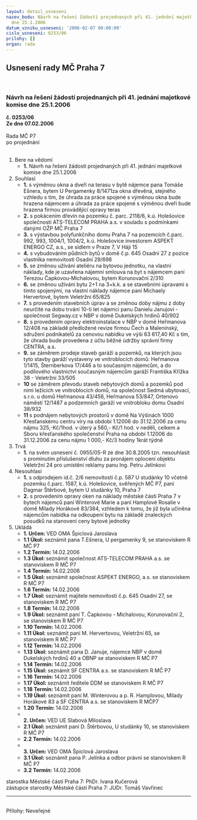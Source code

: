 ```yaml
---
layout: detail_usneseni
nazev_bodu: Návrh na řešení žádostí projednaných při 41. jednání majetkové komise
  dne 25.1.2006
datum_vzniku_usneseni: '2006-02-07 00:00:00'
cislo_usneseni: 0253/06
prilohy: []
organ: rada
---
```

<div id="ucUsn_pList" class="usn">
	<span><h2>Usnesení rady MČ Praha 7 </h2>
<br></span><div class="standBody">
<span><h3>Návrh na řešení žádostí projednaných při 41. jednání majetkové komise dne 25.1.2006</h3></span><div class="center">
		<strong>č. 0253/06</strong><br>
	</div>
<div class="center">
		<strong>Ze dne 07.02.2006</strong><br><br>
	</div>Rada MČ P7<br> po projednání<br><br><ol>
<li>Bere na vědomí<ul><li>
<strong>1.</strong> Návrh na řešení žádostí projednaných při 41. jednání majetkové komise dne 25.1.2006</li></ul>
</li>
<li>Souhlasí<ul>
<li>
<strong>1.</strong> s výměnou okna a dveří na terasu v bytě nájemce pana Tomáše Ešnera, bytem U Pergamenky 8/1471za okna dřevěná, stejného vzhledu s tím, že úhrada za práce spojené s výměnou okna bude hrazena nájemcem a úhrada za práce spojené s výměnou dveří bude hrazena firmou provádějící opravy teras</li>
<li>
<strong>2.</strong> s pokácením dřevin na pozemku č. parc. 2118/6, k.ú. Holešovice společnosti ATS-TELECOM PRAHA a.s. v souladu s podmínkami danými OŽP MČ Praha 7</li>
<li>
<strong>3.</strong> s výstavbou polyfunkčního domu Praha 7 na pozemcích č.parc. 992, 993, 1004/1, 1004/2, k.ú. Holešovice investorem ASPEKT ENERGO CZ, a.s., se sídlem v Praze 7, V Háji 15</li>
<li>
<strong>4.</strong> s vybudováním půdních bytů v domě č.p. 645 Osadní 27 z pozice vlastníka nemovitosti Osadní 29/698</li>
<li>
<strong>5.</strong> se změnou užívání ateliéru na bytovou jednotku, na vlastní náklady, kde je uzavřena nájemní smlouva na byt s nájemcem paní Terezou Čapkovou-Michalovou, bytem Korunovační 2/310</li>
<li>
<strong>6.</strong> se změnou užívání bytu 2+1 na  3+k.k. a se stavebními úpravami s tímto spojenými, na vlastní náklady nájemce paní Michaely Hervertové, bytem Veletržní 65/825 </li>
<li>
<strong>7.</strong> s provedením stavebních úprav a se změnou doby nájmu z doby neurčité  na dobu trvání 10-ti let nájemci panu Danielu Janujovi - společnost Segway.cz v NBP v domě Dukelských hrdinů 40/902</li>
<li>
<strong>8.</strong> s provedením opravy elektroinstalace v NBP v domě Heřmanova 12/408 na základě předložené revize firmou Čech a Malenínský, sdružení podnikatelů za cenovou nabídku ve výši 63 617,40 Kč s tím, že úhrada bude provedena z účtu běžné údržby správní firmy CENTRA, a.s.</li>
<li>
<strong>9.</strong> se záměrem   prodeje staveb garáží a pozemků, na kterých jsou tyto stavby garáží vystaveny  ve vnitroblocích domů: Heřmanova 1/1415, Šternberkova 17/446 a to současným nájemcům, a do podílového vlastnictví současným nájemcům garáží Františka Křížka 38 - Veletržní 33/505  </li>
<li>
<strong>10</strong> se záměrem  převodu staveb nebytových domů a pozemků pod nimi ležících ve vnitroblocích domů, na společnost  Sedmá ubytovací, s.r.o. u domů  Heřmanova 43/456, Heřmanova 53/847, Ortenovo náměstí 12/1487 a podzemních garáží ve vnitrobloku domu Osadní 38/932     </li>
<li>
<strong>11</strong> s podnájem nebytových prostorů v domě Na Výšinách 1000 Křesťanskému centru víry na období 1.12006 do 31.12.2006  za cenu nájmu 325,-Kč/1hod. v úterý a 560,- Kč/1 hod. v neděli, celkem  a Sboru křesťanského společenství Praha na období 1.12006 do 31.12.2006   za cenu nájmu 1 000,- Kč/3 hodiny 1krát týdně </li>
</ul>
</li>
<li>Trvá<ul><li>
<strong>1.</strong>  na svém usnesení č. 0955/05-R ze dne 30.8.2005 tzn. nesouhlasit s  prominutím příslušenství dluhu za pronájem oplocení objektu Veletržní 24 pro umístění reklamy panu Ing. Petru Jelínkovi</li></ul>
</li>
<li>Nesouhlasí<ul>
<li>
<strong>1.</strong> s odprodejem id.č. 2/6 nemovitosti č.p. 587 U studánky 10 včetně pozemku č.parc. 1587, k.ú. Holešovice, svěřených MČ P7, paní Dagmar Štěrbové, bytem U studánky 10, Praha 7</li>
<li>
<strong>2.</strong> s provedením opravy oken na náklady městské části Praha 7 v bytech nájemců paní Winterové Marie a paní Hamplové Rosalie v domě Milady Horákové 83/384, vzhledem k tomu, že již byla učiněna nájemcům nabídka na odkoupení bytu na základě znaleckých posudků na stanovení ceny bytové jednotky</li>
</ul>
</li>
<li>Ukládá<ul>
<li>
<strong>1. Určen: </strong>VED OMA Špiclová Jaroslava</li>
<li>
<strong>1.1 Úkol: </strong>seznámit pana T.Ešnera, U pergamenky 9, se stanoviskem R MČ P7</li>
<li>
<strong>1.2 Termín: </strong>14.02.2006</li>
<li>
<strong>1.3 Úkol: </strong>seznámit společnost ATS-TELECOM PRAHA a.s. se stanoviskem R MČ P7</li>
<li>
<strong>1.4 Termín: </strong>14.02.2006</li>
<li>
<strong>1.5 Úkol: </strong>seznámit společnost ASPEKT ENERGO, a.s. se stanoviskem R MČ P7</li>
<li>
<strong>1.6 Termín: </strong>14.02.2006</li>
<li>
<strong>1.7 Úkol: </strong>seznámit majitele nemovitosti č.p. 645 Osadní 27, se stanoviskem R MČ P7</li>
<li>
<strong>1.8 Termín: </strong>14.02.2006</li>
<li>
<strong>1.9 Úkol: </strong>seznámit paní T. Čapkovou - Michalovou, Korunovační 2, se stanoviskem R MČ P7</li>
<li>
<strong>1.10 Termín: </strong>14.02.2006</li>
<li>
<strong>1.11 Úkol: </strong>seznámit paní M. Hervertovou, Veletržní 65, se stanoviskem R MČ P7</li>
<li>
<strong>1.12 Termín: </strong>14.02.2006</li>
<li>
<strong>1.13 Úkol: </strong>seznámit pana D. Januje, nájemce NBP v domě Dukelských hrdinů 40 a OBNP se stanoviskem R MČ P7</li>
<li>
<strong>1.14 Termín: </strong>14.02.2006</li>
<li>
<strong>1.15 Úkol: </strong>seznámit SF CENTRA a.s. se stanoviskem R MČ P7</li>
<li>
<strong>1.16 Termín: </strong>14.02.2006</li>
<li>
<strong>1.17 Úkol: </strong>seznámit ředitele DDM se stanoviskem R MČ P7</li>
<li>
<strong>1.18 Termín: </strong>14.02.2006</li>
<li>
<strong>1.19 Úkol: </strong>seznámit paní M. Winterovou a p. R. Hamplovou, Milady Horákové 83 a SF CENTRA a.s. se stanoviskem R MČP7</li>
<li>
<strong>1.20 Termín: </strong>14.02.2006</li>
<li>
<strong><br>2. Určen: </strong>VED UE Slabová Miloslava</li>
<li>
<strong>2.1 Úkol: </strong>seznámit paní D. Štěrbovou, U studánky 10, se stanoviskem R MČ P7</li>
<li>
<strong>2.2 Termín: </strong>14.02.2006</li>
<li>
<strong><br>3. Určen: </strong>VED OMA Špiclová Jaroslava</li>
<li>
<strong>3.1 Úkol: </strong>seznámit pana P. Jelínka a odbor právní se stanoviskem R MČ P7</li>
<li>
<strong>3.2 Termín: </strong>14.02.2006</li>
</ul>
</li>
</ol>starostka Městské části Praha 7: PhDr. Ivana Kučerová<br>zástupce starostky Městské části Praha 7: JUDr. Tomáš Vavřinec <hr>
<br>Přílohy: Neveřejné</div>
</div>